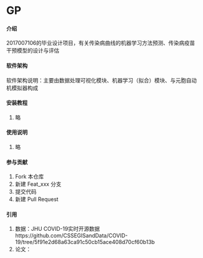 # GP

#### 介绍
2017007106的毕业设计项目，有关传染病曲线的机器学习方法预测、传染病疫苗干预模型的设计与评估

#### 软件架构
软件架构说明：主要由数据处理可视化模块、机器学习（拟合）模块、与元胞自动机模拟器构成


#### 安装教程

1.  略

#### 使用说明

1.  略

#### 参与贡献

1.  Fork 本仓库
2.  新建 Feat_xxx 分支
3.  提交代码
4.  新建 Pull Request

#### 引用
1. 数据：JHU COVID-19实时开源数据https://github.com/CSSEGISandData/COVID-19/tree/5f91e2d68a63ca91c50cb15ace408d70cf60b13b
2. 论文：
